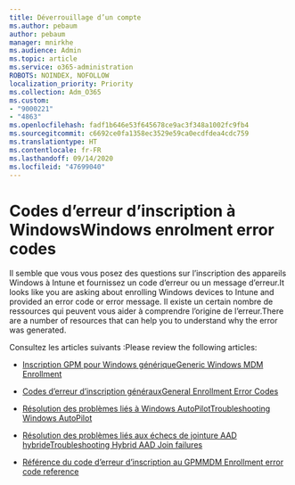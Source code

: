 ```yaml
---
title: Déverrouillage d’un compte
ms.author: pebaum
author: pebaum
manager: mnirkhe
ms.audience: Admin
ms.topic: article
ms.service: o365-administration
ROBOTS: NOINDEX, NOFOLLOW
localization_priority: Priority
ms.collection: Adm_O365
ms.custom:
- "9000221"
- "4863"
ms.openlocfilehash: fadf1b646e53f645678ce9ac3f348a1002fc9fb4
ms.sourcegitcommit: c6692ce0fa1358ec3529e59ca0ecdfdea4cdc759
ms.translationtype: HT
ms.contentlocale: fr-FR
ms.lasthandoff: 09/14/2020
ms.locfileid: "47699040"
---
```

# <a name="windows-enrolment-error-codes"></a><span data-ttu-id="33623-102">Codes d’erreur d’inscription à Windows</span><span class="sxs-lookup"><span data-stu-id="33623-102">Windows enrolment error codes</span></span>

<span data-ttu-id="33623-103">Il semble que vous vous posez des questions sur l’inscription des appareils Windows à Intune et fournissez un code d’erreur ou un message d’erreur.</span><span class="sxs-lookup"><span data-stu-id="33623-103">It looks like you are asking about enrolling Windows devices to Intune and provided an error code or error message.</span></span> <span data-ttu-id="33623-104">Il existe un certain nombre de ressources qui peuvent vous aider à comprendre l’origine de l’erreur.</span><span class="sxs-lookup"><span data-stu-id="33623-104">There are a number of resources that can help you to understand why the error was generated.</span></span>
 
<span data-ttu-id="33623-105">Consultez les articles suivants :</span><span class="sxs-lookup"><span data-stu-id="33623-105">Please review the following articles:</span></span>

- [<span data-ttu-id="33623-106">Inscription GPM pour Windows générique</span><span class="sxs-lookup"><span data-stu-id="33623-106">Generic Windows MDM Enrollment</span></span>](https://docs.microsoft.com/mem/intune/enrollment/troubleshoot-windows-enrollment-errors)

- [<span data-ttu-id="33623-107">Codes d’erreur d’inscription généraux</span><span class="sxs-lookup"><span data-stu-id="33623-107">General Enrollment Error Codes</span></span>](https://docs.microsoft.com/mem/intune/enrollment/troubleshoot-device-enrollment-in-intune#general-enrollment-error-codes)

- [<span data-ttu-id="33623-108">Résolution des problèmes liés à Windows AutoPilot</span><span class="sxs-lookup"><span data-stu-id="33623-108">Troubleshooting Windows AutoPilot</span></span>](https://docs.microsoft.com/windows/deployment/windows-autopilot/troubleshooting)

- [<span data-ttu-id="33623-109">Résolution des problèmes liés aux échecs de jointure AAD hybride</span><span class="sxs-lookup"><span data-stu-id="33623-109">Troubleshooting Hybrid AAD Join failures</span></span>](https://docs.microsoft.com/azure/active-directory/devices/troubleshoot-hybrid-join-windows-current)

- [<span data-ttu-id="33623-110">Référence du code d’erreur d’inscription au GPM</span><span class="sxs-lookup"><span data-stu-id="33623-110">MDM Enrollment error code reference</span></span>](https://docs.microsoft.com/windows/win32/mdmreg/mdm-registration-constants)
